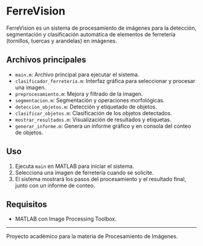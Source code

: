 # FerreVision

FerreVision es un sistema de procesamiento de imágenes para la detección, segmentación y clasificación automática de elementos de ferretería (tornillos, tuercas y arandelas) en imágenes.

## Archivos principales

- `main.m`: Archivo principal para ejecutar el sistema.
- `clasificador_ferreteria.m`: Interfaz gráfica para seleccionar y procesar una imagen.
- `preprocesamiento.m`: Mejora y filtrado de la imagen.
- `segmentacion.m`: Segmentación y operaciones morfológicas.
- `deteccion_objetos.m`: Detección y etiquetado de objetos.
- `clasificar_objetos.m`: Clasificación de los objetos detectados.
- `mostrar_resultados.m`: Visualización de resultados y etiquetas.
- `generar_informe.m`: Genera un informe gráfico y en consola del conteo de objetos.

## Uso

1. Ejecuta `main` en MATLAB para iniciar el sistema.
2. Selecciona una imagen de ferretería cuando se solicite.
3. El sistema mostrará los pasos del procesamiento y el resultado final, junto con un informe de conteo.

## Requisitos

- MATLAB con Image Processing Toolbox.

---
Proyecto académico para la materia de Procesamiento de Imágenes.